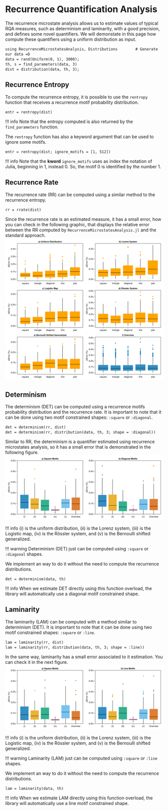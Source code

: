#   Recurrence Quantification Analysis
The recurrence microstate analysis allows us to estimate values of typical RQA measures, such as determinism and laminarity, with a good precision, and defines some novel quantifiers. We will demonstate in this page how compute these quantifiers using a uniform distribution as input.
```@repl rqa
using RecurrenceMicrostatesAnalysis, Distributions        # Generate our data =D
data = rand(Uniform(0, 1), 3000);
th, s = find_parameters(data, 3)
dist = distribution(data, th, 3);
```
##  Recurrence Entropy
To compute the recurrence entropy, it is possible to use the `rentropy` function that receives a recurrence motif probability distribution.
```@repl rqa
entr = rentropy(dist)
```

!!! info
    Note that the entropy computed is also returned by the `find_parameters` function.

The `rentropy` function has also a keyword argument that can be used to ignore some motifs.
```@repl rqa
entr = rentropy(dist; ignore_motifs = [1, 512])
```

!!! info
    Note that the **kword** `ignore_motifs` uses as index the notation of Julia, beginning in 1, instead 0. So, the motif 0 is identified by the number 1.

##  Recurrence Rate
The recurrence rate (RR) can be computed using a similar method to the recurrence entropy.
```@repl rqa
rr = rrate(dist)
```

Since the recurrence rate is an estimated measure, it has a small error, how you can check in the following graphic, that displays the relative error between the RR computed by `RecurrenceMicrostatesAnalysis.jl` and the standard approach.
![Relative error of recurrence rate compared to the value computed using the standard method. Panel (f) provides an overview of the error distributions presented in panels (a)-(e).](assets/figure_1.png)

##  Determinism
The determinism (DET) can be computed using a recurrence motifs probability distribution and the recurrence rate. It is important to note that it can be done using two motif constrained shapes: `:square` or `:diagonal`.
```@repl rqa
det = determinism(rr, dist)
det = determinism(rr, distribution(data, th, 3; shape = :diagonal))
```

Similar to RR, the determinism is a quantifier estimated using recurrence microstates analysis, so it has a small error that is demonstrated in the following figure.
![Relative error of determinism compared to the value computed using the standard method.](assets/figure_2.png)

!!! info
    (i) is the uniform distribution, (ii) is the Lorenz system, (iii) is the Logistic map, (iv) is the Rössler system, and (v) is the Bernoulli shifted generalized.

!!! warning
    Determinism (DET) just can be computed using `:square` or `:diagonal` shapes.

We implement an way to do it without the need to compute the recurrence distributions.
```@repl rqa
det = determinism(data, th)
```

!!! info
    When we estimate DET directly using this function overload, the library will automatically use a diagonal motif constrained shape.

##  Laminarity
The laminarity (LAM) can be computed with a method similar to determinism (DET). It is important to note that it can be done using two motif constrained shapes: `:square` or `:line`.
```@repl rqa
lam = laminarity(rr, dist)
lam = laminarity(rr, distribution(data, th, 3; shape = :line))
```

In the same way, laminarity has a small error associated to it estimation. You can check it in the next figure.
![Relative error of laminarity compared to the value computed using the standard method.](assets/figure_3.png)

!!! info
    (i) is the uniform distribution, (ii) is the Lorenz system, (iii) is the Logistic map, (iv) is the Rössler system, and (v) is the Bernoulli shifted generalized.

!!! warning
    Laminarity (LAM) just can be computed using `:square` or `:line` shapes.

We implement an way to do it without the need to compute the recurrence distributions.
```@repl rqa
lam = laminarity(data, th)
```

!!! info
    When we estimate LAM directly using this function overload, the library will automatically use a line motif constrained shape.